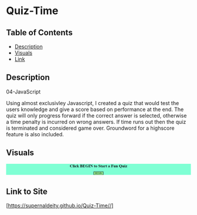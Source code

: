 # Quiz-Time
## Table of Contents

* [Description](#description)
* [Visuals](#visuals)
* [Link](#link-to-site)

## Description
04-JavaScript

 Using almost exclusivley Javascript, I created a quiz that would test the users knowledge and give a score based on performance at the end. The quiz will only progress forward if the correct answer is selected, otherwise a time penalty is incurred on wrong answers. If time runs out then the quiz is terminated and considered game over. Groundword for a highscore feature is also included. 

## Visuals
![Screenshot of Page](./Assets/supernaldeity.github.io_Quiz-Time__.png)

## Link to Site
[https://supernaldeity.github.io/Quiz-Time//]